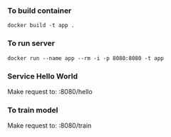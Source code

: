 ### To build container
`docker build -t app .`

### To run server
`docker run --name app --rm -i -p 8080:8080 -t app`

### Service Hello World
Make request to:
<host>:8080/hello

### To train model
Make request to:
<host>:8080/train

